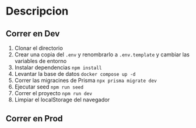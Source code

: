 # Descripcion

## Correr en Dev

1. Clonar el directorio
2. Crear una copia del ```.env``` y renombrarlo a ```.env.template``` 
    y cambiar las variables de entorno
3. Instalar dependencias ```npm install```
4. Levantar la base de datos ```docker compose up -d```
5. Correr las migracines de Prisma ```npx prisma migrate dev```
6. Ejecutar seed ```npm run seed```
7. Correr el proyecto ```npm run dev```
8. Limpiar el localStorage del navegador


## Correr en Prod